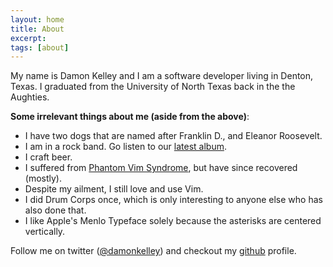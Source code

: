 ```yaml
---
layout: home
title: About
excerpt:
tags: [about]
---
```


My name is Damon Kelley and I am a software developer living in Denton, Texas.  I graduated from the University of North Texas back in the the Aughties.

**Some irrelevant things about me (aside from the above)**:

* I have two dogs that are named after Franklin D., and Eleanor Roosevelt.
* I am in a rock band. Go listen to our [latest album](https://voltrevolt.bandcamp.com/).
* I <i class="fa fw fa-heart-o"></i> craft beer.
* I suffered from [Phantom Vim Syndrome](http://www.urbandictionary.com/define.php?term=phantom%20vim%20syndrome), but have since recovered (mostly).
* Despite my ailment, I still love and use Vim.
* I did Drum Corps once, which is only interesting to anyone else who has also done that.
* I like Apple's Menlo Typeface solely because the asterisks are centered vertically.


Follow me on twitter ([@damonkelley](http://twitter.com/damonkelley)) and checkout my [github](http://github.com/damonkelley) profile.
